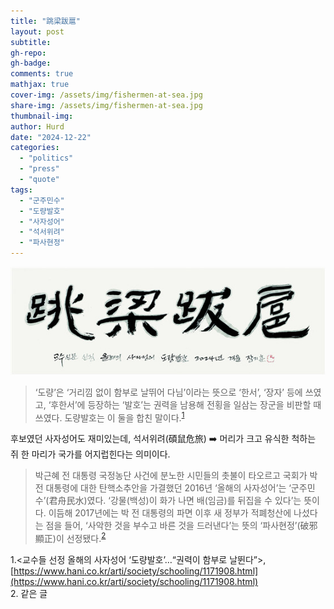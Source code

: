 ```yaml
---
title: "跳梁跋扈"
layout: post
subtitle:
gh-repo:
gh-badge:
comments: true
mathjax: true
cover-img: /assets/img/fishermen-at-sea.jpg
share-img: /assets/img/fishermen-at-sea.jpg
thumbnail-img:
author: Hurd
date: "2024-12-22"
categories: 
  - "politics"
  - "press"
  - "quote"
tags: 
  - "군주민수"
  - "도량발호"
  - "사자성어"
  - "석서위려"
  - "파사현정"
---
```


![](/assets/img/doryang.png)

> ‘도량’은 ‘거리낌 없이 함부로 날뛰어 다님’이라는 뜻으로 ‘한서’, ‘장자’ 등에 쓰였고, ‘후한서’에 등장하는 ‘발호’는 권력을 남용해 전횡을 일삼는 장군을 비판할 때 쓰였다. 도량발호는 이 둘을 합친 말이다.<sup>[1](#footnote_1)</sup>

후보였던 사자성어도 재미있는데, 석서위려(碩鼠危旅) ➡️ 머리가 크고 유식한 척하는 쥐 한 마리가 국가를 어지럽힌다는 의미이다.

> 박근혜 전 대통령 국정농단 사건에 분노한 시민들의 촛불이 타오르고 국회가 박 전 대통령에 대한 탄핵소추안을 가결했던 2016년 ‘올해의 사자성어’는 ‘군주민수’(君舟民水)였다. ‘강물(백성)이 화가 나면 배(임금)를 뒤집을 수 있다’는 뜻이다. 이듬해 2017년에는 박 전 대통령의 파면 이후 새 정부가 적폐청산에 나섰다는 점을 들어, ‘사악한 것을 부수고 바른 것을 드러낸다’는 뜻의 ‘파사현정’(破邪顯正)이 선정됐다.<sup>[2](#footnote_2)</sup>

<a name="footnote_1">1</a>.\<교수들 선정 올해의 사자성어 ‘도량발호’…“권력이 함부로 날뛴다”\>, [https://www.hani.co.kr/arti/society/schooling/1171908.html](https://www.hani.co.kr/arti/society/schooling/1171908.html)    
<a name="footnote_2">2</a>. 같은 글